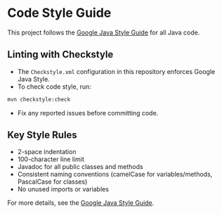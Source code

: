 # Code Style Guide

This project follows the [Google Java Style Guide](https://google.github.io/styleguide/javaguide.html) for all Java code.

## Linting with Checkstyle

- The `Checkstyle.xml` configuration in this repository enforces Google Java Style.
- To check code style, run:

```sh
mvn checkstyle:check
```

- Fix any reported issues before committing code.

## Key Style Rules
- 2-space indentation
- 100-character line limit
- Javadoc for all public classes and methods
- Consistent naming conventions (camelCase for variables/methods, PascalCase for classes)
- No unused imports or variables

For more details, see the [Google Java Style Guide](https://google.github.io/styleguide/javaguide.html). 
